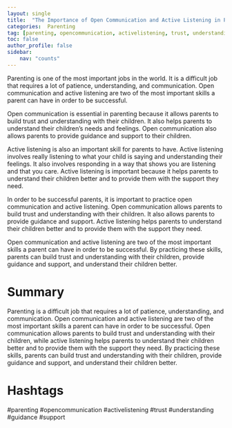 ```yaml
---
layout: single
title:  "The Importance of Open Communication and Active Listening in Parenting"
categories:  Parenting
tag: [parenting, opencommunication, activelistening, trust, understanding, guidance, support, ]
toc: false
author_profile: false
sidebar:
    nav: "counts"
---
```

    
Parenting is one of the most important jobs in the world. It is a difficult job that requires a lot of patience, understanding, and communication. Open communication and active listening are two of the most important skills a parent can have in order to be successful. 

Open communication is essential in parenting because it allows parents to build trust and understanding with their children. It also helps parents to understand their children’s needs and feelings. Open communication also allows parents to provide guidance and support to their children. 

Active listening is also an important skill for parents to have. Active listening involves really listening to what your child is saying and understanding their feelings. It also involves responding in a way that shows you are listening and that you care. Active listening is important because it helps parents to understand their children better and to provide them with the support they need. 

In order to be successful parents, it is important to practice open communication and active listening. Open communication allows parents to build trust and understanding with their children. It also allows parents to provide guidance and support. Active listening helps parents to understand their children better and to provide them with the support they need. 

Open communication and active listening are two of the most important skills a parent can have in order to be successful. By practicing these skills, parents can build trust and understanding with their children, provide guidance and support, and understand their children better. 

# Summary

Parenting is a difficult job that requires a lot of patience, understanding, and communication. Open communication and active listening are two of the most important skills a parent can have in order to be successful. Open communication allows parents to build trust and understanding with their children, while active listening helps parents to understand their children better and to provide them with the support they need. By practicing these skills, parents can build trust and understanding with their children, provide guidance and support, and understand their children better. 

# Hashtags

#parenting #opencommunication #activelistening #trust #understanding #guidance #support
